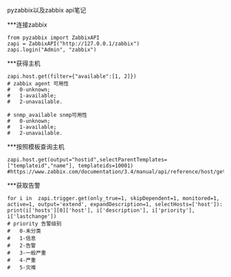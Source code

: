 pyzabbix以及zabbix api笔记

***连接zabbix

    from pyzabbix import ZabbixAPI
    zapi = ZabbixAPI("http://127.0.0.1/zabbix")
    zapi.login("Admin", "zabbix")

***获得主机

    zapi.host.get(filter={"available":[1, 2]})
    # zabbix agent 可用性
    #   0-unknown;
    #   1-available;
    #   2-unavailable.

    # snmp_available snmp可用性
    #   0-unknown;
    #   1-available;
    #   2-unavailable.

***按照模板查询主机

    zapi.host.get(output="hostid",selectParentTemplates=["templateid","name"], templateids=10001)
    #https://www.zabbix.com/documentation/3.4/manual/api/reference/host/get

***获取告警

    for i in  zapi.trigger.get(only_true=1, skipDependent=1, monitored=1, active=1, output='extend', expandDescription=1, selectHosts=['host']):
    print(i['hosts'][0]['host'], i['description'], i['priority'], i['lastchange'])
    # priority 告警级别
    #   0-未分类
    #   1-信息
    #   2-告警
    #   3-一般严重
    #   4-严重
    #   5-灾难
